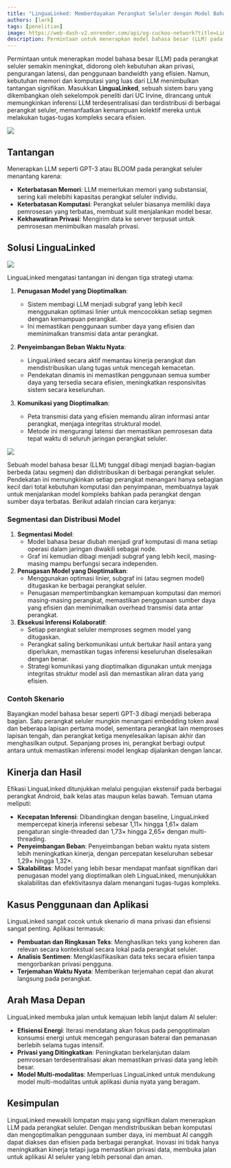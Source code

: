 ```yaml
---
title: "LinguaLinked: Memberdayakan Perangkat Seluler dengan Model Bahasa Besar Terdistribusi"
authors: [lark]
tags: [penelitian]
image: https://web-dash-v2.onrender.com/api/og-cuckoo-network?title=LinguaLinked%3A%20Memberdayakan%20Perangkat%20Seluler%20dengan%20Model%20Bahasa%20Besar%20Terdistribusi
description: Permintaan untuk menerapkan model bahasa besar (LLM) pada perangkat seluler semakin meningkat, didorong oleh kebutuhan akan privasi, pengurangan latensi, dan penggunaan bandwidth yang efisien. Namun, kebutuhan memori dan komputasi yang luas dari LLM menimbulkan tantangan signifikan.
---
```


Permintaan untuk menerapkan model bahasa besar (LLM) pada perangkat seluler semakin meningkat, didorong oleh kebutuhan akan privasi, pengurangan latensi, dan penggunaan bandwidth yang efisien. Namun, kebutuhan memori dan komputasi yang luas dari LLM menimbulkan tantangan signifikan. Masukkan **LinguaLinked**, sebuah sistem baru yang dikembangkan oleh sekelompok peneliti dari UC Irvine, dirancang untuk memungkinkan inferensi LLM terdesentralisasi dan terdistribusi di berbagai perangkat seluler, memanfaatkan kemampuan kolektif mereka untuk melakukan tugas-tugas kompleks secara efisien.

![](https://cuckoo-network.b-cdn.net/2024-07-08-lingualinked.webp)

## Tantangan

Menerapkan LLM seperti GPT-3 atau BLOOM pada perangkat seluler menantang karena:
- **Keterbatasan Memori**: LLM memerlukan memori yang substansial, sering kali melebihi kapasitas perangkat seluler individu.
- **Keterbatasan Komputasi**: Perangkat seluler biasanya memiliki daya pemrosesan yang terbatas, membuat sulit menjalankan model besar.
- **Kekhawatiran Privasi**: Mengirim data ke server terpusat untuk pemrosesan menimbulkan masalah privasi.

## Solusi LinguaLinked

![](https://cuckoo-network.b-cdn.net/lingualinked.webp)

LinguaLinked mengatasi tantangan ini dengan tiga strategi utama:

1. **Penugasan Model yang Dioptimalkan**:
   - Sistem membagi LLM menjadi subgraf yang lebih kecil menggunakan optimasi linier untuk mencocokkan setiap segmen dengan kemampuan perangkat.
   - Ini memastikan penggunaan sumber daya yang efisien dan meminimalkan transmisi data antar perangkat.

2. **Penyeimbangan Beban Waktu Nyata**:
   - LinguaLinked secara aktif memantau kinerja perangkat dan mendistribusikan ulang tugas untuk mencegah kemacetan.
   - Pendekatan dinamis ini memastikan penggunaan semua sumber daya yang tersedia secara efisien, meningkatkan responsivitas sistem secara keseluruhan.

3. **Komunikasi yang Dioptimalkan**:
   - Peta transmisi data yang efisien memandu aliran informasi antar perangkat, menjaga integritas struktural model.
   - Metode ini mengurangi latensi dan memastikan pemrosesan data tepat waktu di seluruh jaringan perangkat seluler.

![](https://cuckoo-network.b-cdn.net/lingualinked-lb.webp)

Sebuah model bahasa besar (LLM) tunggal dibagi menjadi bagian-bagian berbeda (atau segmen) dan didistribusikan di berbagai perangkat seluler. Pendekatan ini memungkinkan setiap perangkat menangani hanya sebagian kecil dari total kebutuhan komputasi dan penyimpanan, membuatnya layak untuk menjalankan model kompleks bahkan pada perangkat dengan sumber daya terbatas. Berikut adalah rincian cara kerjanya:

### Segmentasi dan Distribusi Model

1. **Segmentasi Model**:
   - Model bahasa besar diubah menjadi graf komputasi di mana setiap operasi dalam jaringan diwakili sebagai node.
   - Graf ini kemudian dibagi menjadi subgraf yang lebih kecil, masing-masing mampu berfungsi secara independen.
2. **Penugasan Model yang Dioptimalkan**:
   - Menggunakan optimasi linier, subgraf ini (atau segmen model) ditugaskan ke berbagai perangkat seluler.
   - Penugasan mempertimbangkan kemampuan komputasi dan memori masing-masing perangkat, memastikan penggunaan sumber daya yang efisien dan meminimalkan overhead transmisi data antar perangkat.
3. **Eksekusi Inferensi Kolaboratif**:
   - Setiap perangkat seluler memproses segmen model yang ditugaskan.
   - Perangkat saling berkomunikasi untuk bertukar hasil antara yang diperlukan, memastikan tugas inferensi keseluruhan diselesaikan dengan benar.
   - Strategi komunikasi yang dioptimalkan digunakan untuk menjaga integritas struktur model asli dan memastikan aliran data yang efisien.

### Contoh Skenario

Bayangkan model bahasa besar seperti GPT-3 dibagi menjadi beberapa bagian. Satu perangkat seluler mungkin menangani embedding token awal dan beberapa lapisan pertama model, sementara perangkat lain memproses lapisan tengah, dan perangkat ketiga menyelesaikan lapisan akhir dan menghasilkan output. Sepanjang proses ini, perangkat berbagi output antara untuk memastikan inferensi model lengkap dijalankan dengan lancar.

## Kinerja dan Hasil

Efikasi LinguaLinked ditunjukkan melalui pengujian ekstensif pada berbagai perangkat Android, baik kelas atas maupun kelas bawah. Temuan utama meliputi:

- **Kecepatan Inferensi**: Dibandingkan dengan baseline, LinguaLinked mempercepat kinerja inferensi sebesar 1,11× hingga 1,61× dalam pengaturan single-threaded dan 1,73× hingga 2,65× dengan multi-threading.
- **Penyeimbangan Beban**: Penyeimbangan beban waktu nyata sistem lebih meningkatkan kinerja, dengan percepatan keseluruhan sebesar 1,29× hingga 1,32×.
- **Skalabilitas**: Model yang lebih besar mendapat manfaat signifikan dari penugasan model yang dioptimalkan oleh LinguaLinked, menunjukkan skalabilitas dan efektivitasnya dalam menangani tugas-tugas kompleks.

## Kasus Penggunaan dan Aplikasi

LinguaLinked sangat cocok untuk skenario di mana privasi dan efisiensi sangat penting. Aplikasi termasuk:

- **Pembuatan dan Ringkasan Teks**: Menghasilkan teks yang koheren dan relevan secara kontekstual secara lokal pada perangkat seluler.
- **Analisis Sentimen**: Mengklasifikasikan data teks secara efisien tanpa mengorbankan privasi pengguna.
- **Terjemahan Waktu Nyata**: Memberikan terjemahan cepat dan akurat langsung pada perangkat.

## Arah Masa Depan

LinguaLinked membuka jalan untuk kemajuan lebih lanjut dalam AI seluler:

- **Efisiensi Energi**: Iterasi mendatang akan fokus pada pengoptimalan konsumsi energi untuk mencegah pengurasan baterai dan pemanasan berlebih selama tugas intensif.
- **Privasi yang Ditingkatkan**: Peningkatan berkelanjutan dalam pemrosesan terdesentralisasi akan memastikan privasi data yang lebih besar.
- **Model Multi-modalitas**: Memperluas LinguaLinked untuk mendukung model multi-modalitas untuk aplikasi dunia nyata yang beragam.

## Kesimpulan

LinguaLinked mewakili lompatan maju yang signifikan dalam menerapkan LLM pada perangkat seluler. Dengan mendistribusikan beban komputasi dan mengoptimalkan penggunaan sumber daya, ini membuat AI canggih dapat diakses dan efisien pada berbagai perangkat. Inovasi ini tidak hanya meningkatkan kinerja tetapi juga memastikan privasi data, membuka jalan untuk aplikasi AI seluler yang lebih personal dan aman.